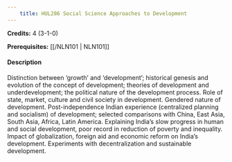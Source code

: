 ```yaml
---
    title: HUL286 Social Science Approaches to Development
---
```

**Credits:** 4 (3-1-0)



**Prerequisites:** [[/NLN101 | NLN101]]

#### Description 
Distinction between ‘growth’ and ‘development’; historical genesis and evolution of the concept of development; theories of development and underdevelopment; the political nature of the development process. Role of state, market, culture and civil society in development. Gendered nature of development. Post-independence Indian experience (centralized planning and socialism) of development; selected comparisons with China, East Asia, South Asia, Africa, Latin America. Explaining India’s slow progress in human and social development, poor record in reduction of poverty and inequality. Impact of globalization, foreign aid and economic reform on India’s development. Experiments with decentralization and sustainable development.